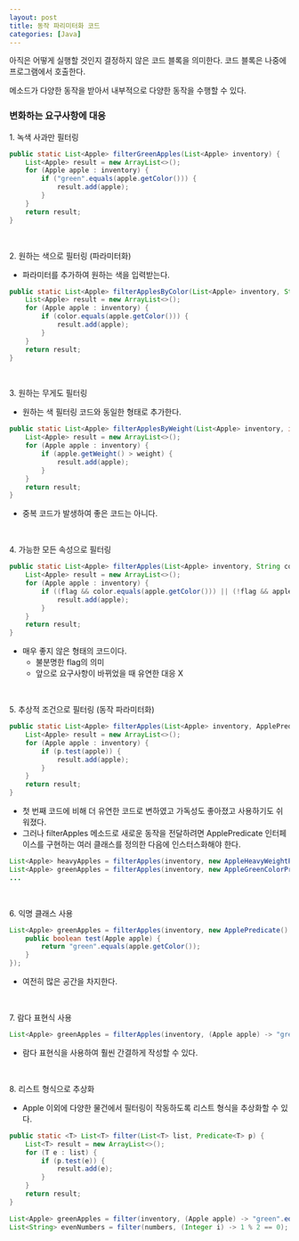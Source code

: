 ```yaml
---
layout: post
title: 동작 파리미터화 코드
categories: [Java] 
---
```


아직은 어떻게 실행할 것인지 결정하지 않은 코드 블록을 의미한다.
코드 블록은 나중에 프로그램에서 호출한다. 

메소드가 다양한 동작을 받아서 내부적으로 다양한 동작을 수행할 수 있다.

### 변화하는 요구사항에 대응

1\. 녹색 사과만 필터링

```java
public static List<Apple> filterGreenApples(List<Apple> inventory) {
    List<Apple> result = new ArrayList<>();
    for (Apple apple : inventory) {
        if ("green".equals(apple.getColor())) {
            result.add(apple);
        }
    }
    return result;
}
```

<br>

2\. 원하는 색으로 필터링 (파라미터화)

- 파라미터를 추가하여 원하는 색을 입력받는다.

```java
public static List<Apple> filterApplesByColor(List<Apple> inventory, String color) {
    List<Apple> result = new ArrayList<>();
    for (Apple apple : inventory) {
        if (color.equals(apple.getColor())) {
            result.add(apple);
        }
    }
    return result;
}
```

<br>

3\. 원하는 무게도 필터링

- 원하는 색 필터링 코드와 동일한 형태로 추가한다.

```java
public static List<Apple> filterApplesByWeight(List<Apple> inventory, int weight) {
    List<Apple> result = new ArrayList<>();
    for (Apple apple : inventory) {
        if (apple.getWeight() > weight) {
            result.add(apple);
        }
    }
    return result;
}
```
- 중복 코드가 발생하여 좋은 코드는 아니다.

<br>

4\. 가능한 모든 속성으로 필터링

```java
public static List<Apple> filterApples(List<Apple> inventory, String color, int weight, boolean flag) {
    List<Apple> result = new ArrayList<>();
    for (Apple apple : inventory) {
        if ((flag && color.equals(apple.getColor())) || (!flag && apple.getWeight() > weight)) {
            result.add(apple);
        }
    }
    return result;
}
```

- 매우 좋지 않은 형태의 코드이다.
	- 불분명한 flag의 의미
	- 앞으로 요구사항이 바뀌었을 때 유연한 대응 X

<br>

5\. 추상적 조건으로 필터링 (동작 파라미터화)

```java
public static List<Apple> filterApples(List<Apple> inventory, ApplePredicate p) {
    List<Apple> result = new ArrayList<>();
    for (Apple apple : inventory) {
        if (p.test(apple)) {
            result.add(apple);
        }
    }
    return result;
}
```

- 첫 번째 코드에 비해 더 유연한 코드로 변하였고 가독성도 좋아졌고 사용하기도 쉬워졌다.
- 그러나 filterApples 메소드로 새로운 동작을 전달하려면 ApplePredicate 인터페이스를 구현하는 여러 클래스를 정의한 다음에 인스터스화해야 한다.


```java
List<Apple> heavyApples = filterApples(inventory, new AppleHeavyWeightPredicate());
List<Apple> greenApples = filterApples(inventory, new AppleGreenColorPredicate());
...
```

<br>

6\. 익명 클래스 사용

```java
List<Apple> greenApples = filterApples(inventory, new ApplePredicate() {
	public boolean test(Apple apple) {
		return "green".equals(apple.getColor());
	}
});
```

- 여전히 많은 공간을 차지한다.

<br>

7\. 람다 표현식 사용

```java
List<Apple> greenApples = filterApples(inventory, (Apple apple) -> "green".equals(apple.getColor());
```

- 람다 표현식을 사용하여 훨씬 간결하게 작성할 수 있다.

<br>

8\. 리스트 형식으로 추상화

- Apple 이외에 다양한 물건에서 필터링이 작동하도록 리스트 형식을 추상화할 수 있다.
	
```java
public static <T> List<T> filter(List<T> list, Predicate<T> p) {
    List<T> result = new ArrayList<>();
    for (T e : list) {
        if (p.test(e)) {
            result.add(e);
        }
    }
    return result;
}
	
List<Apple> greenApples = filter(inventory, (Apple apple) -> "green".equals(apple.getColor());
List<String> evenNumbers = filter(numbers, (Integer i) -> 1 % 2 == 0);
```	